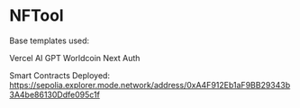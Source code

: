 # NFTool

Base templates used: 

Vercel AI GPT
Worldcoin Next Auth

Smart Contracts Deployed: 
https://sepolia.explorer.mode.network/address/0xA4F912Eb1aF9BB29343b3A4be86130Ddfe095c1f
